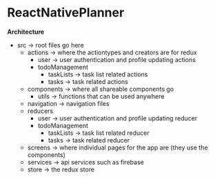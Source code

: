 # ReactNativePlanner

**Architecture**

* src -> root files go here
    * actions -> where the actiontypes and creators are for redux
        *  user -> user authentication and profile updating actions
        *  todoManagement 
            *   taskLists -> task list related actions
            *   tasks  -> task related actions
    * components -> where all shareable components go
        * utils -> functions that can be used anywhere
    * navigation -> navigation files
    * reducers
        *  user -> user authentication and profile updating reducer
        *  todoManagement 
            *   taskLists -> task list related reducer
            *   tasks  -> task related reducer
    * screens -> where individual pages for the app are (they use the components)
    * services -> api services such as firebase
    * store -> the redux store

